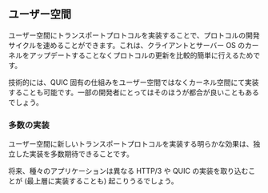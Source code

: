 ## ユーザー空間

ユーザー空間にトランスポートプロトコルを実装することで、プロトコルの開発サイクルを速めることができます。これは、クライアントとサーバー OS のカーネルをアップデートすることなくプロトコルの更新を比較的簡単に行えるためです。

技術的には、QUIC 固有の仕組みをユーザー空間ではなくカーネル空間にて実装することも可能です。一部の開発者にとってはそのほうが都合が良いこともあるでしょう。

### 多数の実装

ユーザー空間に新しいトランスポートプロトコルを実装する明らかな効果は、独立した実装を多数期待できることです。

将来、種々のアプリケーションは異なる HTTP/3 や QUIC の実装を取り込むことが (最上層に実装することも) 起こりうるでしょう。
